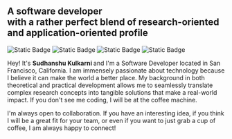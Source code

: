 ## A software developer <br> with a rather perfect blend of research-oriented and application-oriented profile
![Static Badge](https://img.shields.io/badge/-My_Portfolio-white?style=for-the-badge&logo=opslevel&logoColor=black&color=white&link=https%3A%2F%2Fsimplysudhanshu.github.io%2F)
![Static Badge](https://img.shields.io/badge/-LinkedIn-0e76a8?style=for-the-badge&logo=LinkedIn&color=0e76a8&link=https%3A%2F%2Fwww.linkedin.com%2Fin%2Fsudhanshu-kulkarni%2F)
![Static Badge](https://img.shields.io/badge/-E--mail-red?style=for-the-badge&logo=Gmail&logoColor=white&color=red&link=mailto%3Asudhanshu.kulkarni.13%40gmail.com)
![Static Badge](https://img.shields.io/badge/-Resume-white?style=for-the-badge&logo=readdotcv&logoColor=white&color=grey&link=https%3A%2F%2Fsimplysudhanshu.github.io%2Fassets%2Fpdf%2FSudhanshu%2520Kulkarni-Resume.pdf%23zoom%3D120)

Hey! It's <strong> Sudhanshu Kulkarni </strong> and I'm a Software Developer located in San Francisco, California. I am immensely passionate about technology because I believe it can make the world a better place. My background in both theoretical and practical development allows me to seamlessly translate complex research concepts into tangible solutions that make a real-world impact. If you don't see me coding, I will be at the coffee machine.

I'm always open to collaboration. If you have an interesting idea, if you think I will be a great fit for your team, or even if you want to just grab a cup of coffee, I am always happy to connect!


